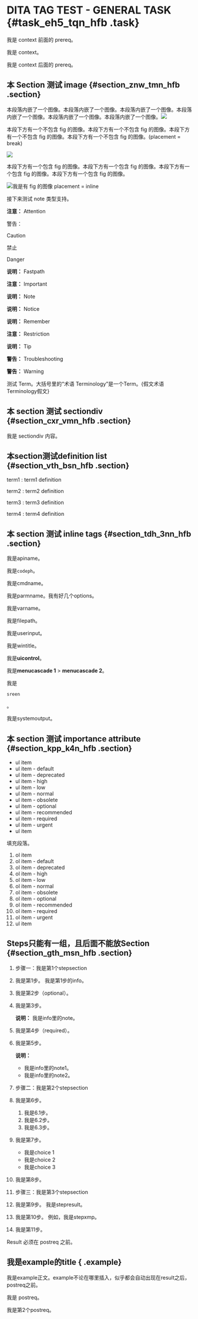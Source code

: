 # DITA TAG TEST - GENERAL TASK {#task_eh5_tqn_hfb .task}

我是 context 前面的 prereq。

我是 context。

我是 context 后面的 prereq。

## 本 Section 测试 image {#section_znw_tmn_hfb .section}

本段落内嵌了一个图像。本段落内嵌了一个图像。本段落内嵌了一个图像。本段落内嵌了一个图像。本段落内嵌了一个图像。本段落内嵌了一个图像。![](http://aliware-images.oss-cn-hangzhou.aliyuncs.com/test/docker.png)

本段下方有一个不包含 fig 的图像。本段下方有一个不包含 fig 的图像。本段下方有一个不包含 fig 的图像。本段下方有一个不包含 fig 的图像。\(placement = break\)

![](http://aliware-images.oss-cn-hangzhou.aliyuncs.com/arms/pg_bm_overview.png)

本段下方有一个包含 fig 的图像。本段下方有一个包含 fig 的图像。本段下方有一个包含 fig 的图像。本段下方有一个包含 fig 的图像。

 ![](http://aliware-images.oss-cn-hangzhou.aliyuncs.com/arms/pg_bm_overview.png "我是有 fig 的图像 placement = inline") 

接下来测试 note 类型支持。

**注意：** Attention

警告：

Caution

禁止

Danger

**说明：** Fastpath

**注意：** Important

**说明：** Note

**说明：** Notice

**说明：** Remember

**注意：** Restriction

**说明：** Tip

**警告：** Troubleshooting

**警告：** Warning

测试 Term。大括号里的“术语 Terminology”是一个Term。\{假文术语 Terminology假文\}

## 本 section 测试 sectiondiv {#section_cxr_vmn_hfb .section}

我是 sectiondiv 内容。

## 本section测试definition list {#section_vth_bsn_hfb .section}

 term1
 :   term1 definition

  term2
 :   term2 definition

  term3
 :   term3 definition

  term4
 :   term4 definition

 ## 本 section 测试 inline tags {#section_tdh_3nn_hfb .section}

我是apiname。

我是`codeph`。

我是cmdname。

我是parmname。我有好几个options。

我是varname。

我是filepath。

我是userinput。

我是wintitle。

我是**uicontrol**。

我是**menucascade 1** \> **menucascade 2**。

我是

```screen
sreen
```

。

我是systemoutput。

## 本 section 测试 importance attribute {#section_kpp_k4n_hfb .section}

-   ul item
-   ul item - default
-   ul item - deprecated
-   ul item - high
-   ul item - low
-   ul item - normal
-   ul item - obsolete
-   ul item - optional
-   ul item - recommended
-   ul item - required
-   ul item - urgent
-   ul item

填充段落。

1.  ol item
2.  ol item - default
3.  ol item - deprecated
4.  ol item - high
5.  ol item - low
6.  ol item - normal
7.  ol item - obsolete
8.  ol item - optional
9.  ol item - recommended
10. ol item - required
11. ol item - urgent
12. ul item

## Steps只能有一组，且后面不能放Section {#section_gth_msn_hfb .section}

1.  步骤一：我是第1个stepsection
2.  我是第1步。 我是第1步的info。
3.  我是第2步（optional）。 
4.  我是第3步。 

    **说明：** 我是info里的note。

5.  我是第4步（required）。 
6.  我是第5步。 

    **说明：** 

    -   我是info里的note1。
    -   我是info里的note2。
7.  步骤二：我是第2个stepsection
8.  我是第6步。 
    1.  我是6.1步。 
    2.  我是6.2步。 
    3.  我是6.3步。 
9.  我是第7步。 
    -   我是choice 1
    -   我是choice 2
    -   我是choice 3
10. 我是第8步。 
11. 步骤三：我是第3个stepsection
12. 我是第9步。 我是stepresult。
13. 我是第10步。 例如，我是stepxmp。
14. 我是第11步。 

Result 必须在 postreq 之前。

## 我是example的title { .example}

我是example正文。example不论在哪里插入，似乎都会自动出现在result之后，postreq之前。

我是 postreq。

我是第2个postreq。

